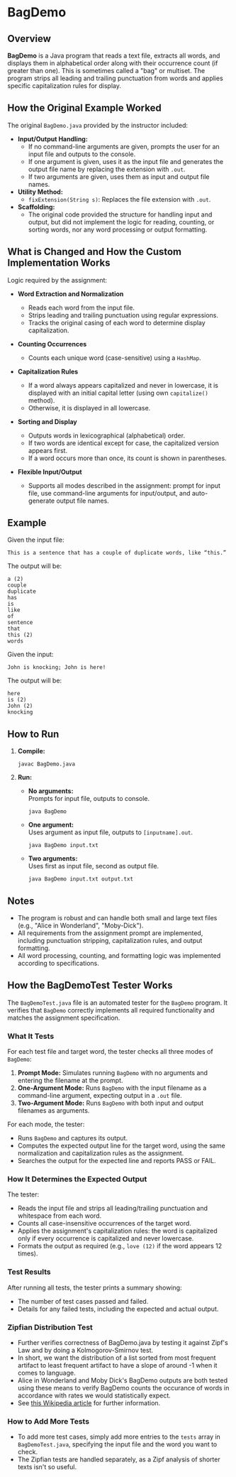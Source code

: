 # BagDemo

## Overview

**BagDemo** is a Java program that reads a text file, extracts all words, and displays them in alphabetical order along with their occurrence count (if greater than one). This is sometimes called a "bag" or multiset. The program strips all leading and trailing punctuation from words and applies specific capitalization rules for display.

## How the Original Example Worked

The original `BagDemo.java` provided by the instructor included:

- **Input/Output Handling:**  
  - If no command-line arguments are given, prompts the user for an input file and outputs to the console.
  - If one argument is given, uses it as the input file and generates the output file name by replacing the extension with `.out`.
  - If two arguments are given, uses them as input and output file names.
- **Utility Method:**  
  - `fixExtension(String s)`: Replaces the file extension with `.out`.
- **Scaffolding:**  
  - The original code provided the structure for handling input and output, but did not implement the logic for reading, counting, or sorting words, nor any word processing or output formatting.

## What is Changed and How the Custom Implementation Works

Logic required by the assignment:

- **Word Extraction and Normalization**
  - Reads each word from the input file.
  - Strips leading and trailing punctuation using regular expressions.
  - Tracks the original casing of each word to determine display capitalization.

- **Counting Occurrences**
  - Counts each unique word (case-sensitive) using a `HashMap`.

- **Capitalization Rules**
  - If a word always appears capitalized and never in lowercase, it is displayed with an initial capital letter (using own `capitalize()` method).
  - Otherwise, it is displayed in all lowercase.

- **Sorting and Display**
  - Outputs words in lexicographical (alphabetical) order.
  - If two words are identical except for case, the capitalized version appears first.
  - If a word occurs more than once, its count is shown in parentheses.

- **Flexible Input/Output**
  - Supports all modes described in the assignment: prompt for input file, use command-line arguments for input/output, and auto-generate output file names.

## Example

Given the input file:

```
This is a sentence that has a couple of duplicate words, like “this.”
```

The output will be:

```
a (2)
couple
duplicate
has
is
like
of
sentence
that
this (2)
words
```

Given the input:

```
John is knocking; John is here!
```

The output will be:

```
here
is (2)
John (2)
knocking
```

## How to Run

1. **Compile:**
   ```
   javac BagDemo.java
   ```

2. **Run:**
   - **No arguments:**  
     Prompts for input file, outputs to console.
     ```
     java BagDemo
     ```
   - **One argument:**  
     Uses argument as input file, outputs to `[inputname].out`.
     ```
     java BagDemo input.txt
     ```
   - **Two arguments:**  
     Uses first as input file, second as output file.
     ```
     java BagDemo input.txt output.txt
     ```

## Notes

- The program is robust and can handle both small and large text files (e.g., "Alice in Wonderland", "Moby-Dick").
- All requirements from the assignment prompt are implemented, including punctuation stripping, capitalization rules, and output formatting.
- All word processing, counting, and formatting logic was implemented according to specifications.

## How the BagDemoTest Tester Works

The `BagDemoTest.java` file is an automated tester for the `BagDemo` program. It verifies that `BagDemo` correctly implements all required functionality and matches the assignment specification.

### What It Tests

For each test file and target word, the tester checks all three modes of `BagDemo`:
1. **Prompt Mode:** Simulates running `BagDemo` with no arguments and entering the filename at the prompt.
2. **One-Argument Mode:** Runs `BagDemo` with the input filename as a command-line argument, expecting output in a `.out` file.
3. **Two-Argument Mode:** Runs `BagDemo` with both input and output filenames as arguments.

For each mode, the tester:
- Runs `BagDemo` and captures its output.
- Computes the expected output line for the target word, using the same normalization and capitalization rules as the assignment.
- Searches the output for the expected line and reports PASS or FAIL.

### How It Determines the Expected Output

The tester:
- Reads the input file and strips all leading/trailing punctuation and whitespace from each word.
- Counts all case-insensitive occurrences of the target word.
- Applies the assignment's capitalization rules: the word is capitalized only if every occurrence is capitalized and never lowercase.
- Formats the output as required (e.g., `love (12)` if the word appears 12 times).

### Test Results

After running all tests, the tester prints a summary showing:
- The number of test cases passed and failed.
- Details for any failed tests, including the expected and actual output.

### Zipfian Distribution Test
- Further verifies correctness of BagDemo.java by testing it against Zipf's Law and by doing a Kolmogorov-Smirnov test.
- In short, we want the distribution of a list sorted from most frequent artifact to least frequent artifact to have a slope of around -1 when it comes to language.
- Alice in Wonderland and Moby Dick's BagDemo outputs are both tested using these means to verify BagDemo counts the occurance of words in accordance with rates we would statistically expect.
- See [this Wikipedia article](https://en.wikipedia.org/wiki/Zipf%27s_law#Empirical_testing) for further information.

### How to Add More Tests

- To add more test cases, simply add more entries to the `tests` array in `BagDemoTest.java`, specifying the input file and the word you want to check.
- The Zipfian tests are handled separately, as a Zipf analysis of shorter texts isn't so useful.
